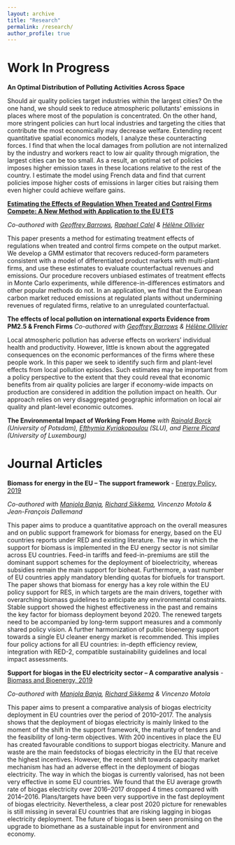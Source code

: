 ```yaml
---
layout: archive
title: "Research"
permalink: /research/
author_profile: true
---
```


# Work In Progress

**An Optimal Distribution of Polluting Activities Across Space** 

Should air quality policies target industries within the largest cities? On the one hand, we should seek to reduce atmospheric pollutants' emissions in places where most of the population is concentrated. On the other hand, more stringent policies can hurt local industries and targeting the cities that contribute the most economically may decrease welfare. Extending recent quantitative spatial economics models, I analyze these counteracting forces. I find that when the local damages from pollution are not internalized by the industry and workers react to low air quality through migration, the largest cities can be too small. As a result, an optimal set of policies imposes higher emission taxes in these locations relative to the rest of the country. I estimate the model using French data and find that current policies impose higher costs of emissions in larger cities but raising them even higher could achieve welfare gains.

**[Estimating the Effects of Regulation When Treated and Control Firms Compete: A New Method with Application to the EU ETS](https://papers.ssrn.com/sol3/papers.cfm?abstract_id=4445440)**

_Co-authored with [Geoffrey Barrows](https://sites.google.com/site/geoffreybarrows/), [Raphael Calel](https://sites.google.com/view/calel) & [Hélène Ollivier](https://sites.google.com/site/heleneollivier/)_

This paper presents a method for estimating treatment effects of regulations when treated and control firms compete on the output market. We develop a GMM estimator that recovers reduced-form parameters consistent with a model of differentiated product markets with multi-plant firms, and use these estimates to evaluate counterfactual revenues and emissions. Our procedure recovers unbiased estimates of treatment effects in Monte Carlo experiments, while difference-in-differences estimators and other popular methods do not. In an application, we find that the European carbon market reduced emissions at regulated plants without undermining revenues of regulated firms, relative to an unregulated counterfactual.

**The effects of local pollution on international exports Evidence from PM2.5 & French Firms**
_Co-authored with [Geoffrey Barrows](https://sites.google.com/site/geoffreybarrows/) & [Hélène Ollivier](https://sites.google.com/site/heleneollivier/)_

Local atmospheric pollution has adverse effects on workers’ individual health and productivity. However, little is known about the aggregated consequences on the economic performances of the firms where these people work. In this paper we seek to identify such firm and plant-level effects from local pollution episodes. Such estimates may be important from a policy perspective to the extent that they could reveal that economic benefits from air quality policies are larger if economy-wide impacts on production are considered in addition the pollution impact on health. Our approach relies on very disaggregated geographic information on local air quality and plant-level economic outcomes.

**The Environmental Impact of Working From Home**
_with [Rainald Borck](https://www.uni-potsdam.de/en/lsfiwi/team/prof-dr-rainald-borck.html) (University of Potsdam), [Efthymia Kyriakopoulou](https://www.slu.se/en/ew-cv/efthymia-kyriakopoulou/) (SLU), and [Pierre Picard](https://sites.google.com/view/pierrempicard) (University of Luxembourg)_

# Journal Articles

**Biomass for energy in the EU – The support framework** -  [Energy Policy, 2019](https://www.sciencedirect.com/science/article/pii/S0301421519302873)

_Co-authored with [Manjola Banja](https://manjolabanja.com/), [Richard Sikkema](https://www.researchgate.net/profile/Richard-Sikkema), Vincenzo Motola & Jean-François Dallemand_

This paper aims to produce a quantitative approach on the overall measures and on public support framework for biomass for energy, based on the EU countries reports under RED and existing literature. The way in which the support for biomass is implemented in the EU energy sector is not similar across EU countries. Feed-in tariffs and feed-in-premiums are still the dominant support schemes for the deployment of bioelectricity, whereas subsidies remain the main support for bioheat. Furthermore, a vast number of EU countries apply mandatory blending quotas for biofuels for transport. The paper shows that biomass for energy has a key role within the EU policy support for RES, in which targets are the main drivers, together with overarching biomass guidelines to anticipate any environmental constraints. Stable support showed the highest effectiveness in the past and remains the key factor for biomass deployment beyond 2020. The renewed targets need to be accompanied by long-term support measures and a commonly shared policy vision. A further harmonization of public bioenergy support towards a single EU cleaner energy market is recommended. This implies four policy actions for all EU countries: in-depth efficiency review, integration with RED-2, compatible sustainability guidelines and local impact assessments.

**Support for biogas in the EU electricity sector – A comparative analysis** - [Biomass and Bioenergy, 2019](https://www.sciencedirect.com/science/article/pii/S0961953419302624)

_Co-authored with [Manjola Banja](https://manjolabanja.com/), [Richard Sikkema](https://www.researchgate.net/profile/Richard-Sikkema) & Vincenzo Motola_

This paper aims to present a comparative analysis of biogas electricity deployment in EU countries over the period of 2010–2017. The analysis shows that the deployment of biogas electricity is mainly linked to the moment of the shift in the support framework, the maturity of tenders and the feasibility of long-term objectives. With 200 incentives in place the EU has created favourable conditions to support biogas electricity. Manure and waste are the main feedstocks of biogas electricity in the EU that receive the highest incentives. However, the recent shift towards capacity market mechanism has had an adverse effect in the deployment of biogas electricity. The way in which the biogas is currently valorised, has not been very effective in some EU countries. We found that the EU average growth rate of biogas electricity over 2016–2017 dropped 4 times compared with 2014–2016. Plans/targets have been very supportive in the fast deployment of biogas electricity. Nevertheless, a clear post 2020 picture for renewables is still missing in several EU countries that are risking lagging in biogas electricity deployment. The future of biogas is been seen promising on the upgrade to biomethane as a sustainable input for environment and economy.
